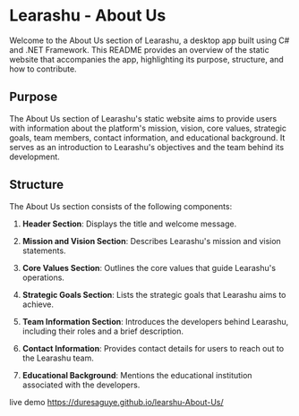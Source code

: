 # Learashu - About Us

Welcome to the About Us section of Learashu, a desktop app built using C# and .NET Framework. This README provides an overview of the static website that accompanies the app, highlighting its purpose, structure, and how to contribute.

## Purpose

The About Us section of Learashu's static website aims to provide users with information about the platform's mission, vision, core values, strategic goals, team members, contact information, and educational background. It serves as an introduction to Learashu's objectives and the team behind its development.

## Structure

The About Us section consists of the following components:

1. **Header Section**: Displays the title and welcome message.

2. **Mission and Vision Section**: Describes Learashu's mission and vision statements.

3. **Core Values Section**: Outlines the core values that guide Learashu's operations.

4. **Strategic Goals Section**: Lists the strategic goals that Learashu aims to achieve.

5. **Team Information Section**: Introduces the developers behind Learashu, including their roles and a brief description.

6. **Contact Information**: Provides contact details for users to reach out to the Learashu team.

7. **Educational Background**: Mentions the educational institution associated with the developers.


live demo https://duresaguye.github.io/learshu-About-Us/

